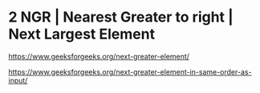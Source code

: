 # 2 NGR | Nearest Greater to right | Next Largest Element

https://www.geeksforgeeks.org/next-greater-element/

https://www.geeksforgeeks.org/next-greater-element-in-same-order-as-input/